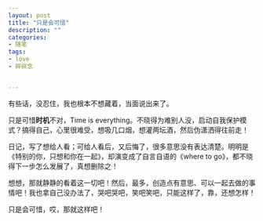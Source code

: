 ```yaml
---
layout: post
title: "只是会可惜"
description: ""
categories:
- 随笔
tags:
- love
- 碎碎念


---
```


有些话，没忍住，我也根本不想藏着，当面说出来了。

只是可惜**时机**不对，Time is everything。不晓得为难别人没，启动自我保护模式？搞得自己，心里很难受，想吸几口烟，想灌两坛酒，然后伪潇洒得往前走！

日记，写了想给人看；可给人看后，又后悔了，很多意思没有表达清楚。明明是《特别的你，只想和你在一起》，却演变成了自言自语的《where to go》，都不晓得下一步怎么发展了，真想删除之！

想想，那就静静的看着这一切吧！然后，最多，创造点有意思、可以一起去做的事情吧！我也拿自己没办法了，哭吧哭吧，笑吧笑吧，只能这样了，靠，还想怎样！

只是会可惜，哎，那就这样吧！



